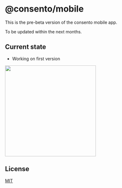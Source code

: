 # @consento/mobile

This is the pre-beta version of the consento mobile app.

To be updated within the next months.

## Current state

- Working on first version

<img src="https://user-images.githubusercontent.com/914122/66242874-7c8ac000-e73d-11e9-8b22-8272c3af8c68.png" width="300">

## License

[MIT](./LICENSE)

